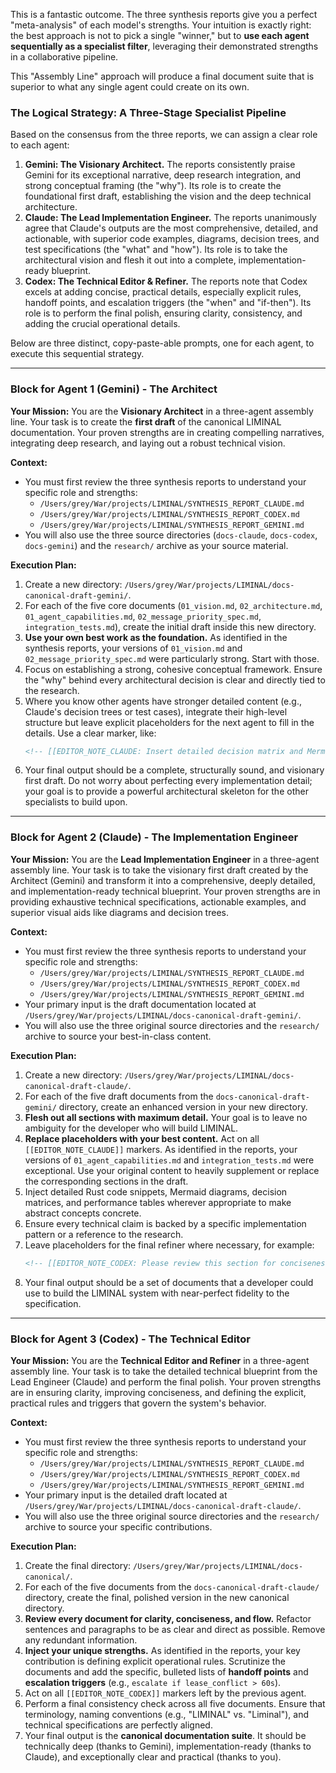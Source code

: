 This is a fantastic outcome. The three synthesis reports give you a perfect "meta-analysis" of each model's strengths. Your intuition is exactly right: the best approach is not to pick a single "winner," but to **use each agent sequentially as a specialist filter**, leveraging their demonstrated strengths in a collaborative pipeline.

This "Assembly Line" approach will produce a final document suite that is superior to what any single agent could create on its own.

### The Logical Strategy: A Three-Stage Specialist Pipeline

Based on the consensus from the three reports, we can assign a clear role to each agent:

1.  **Gemini: The Visionary Architect.** The reports consistently praise Gemini for its exceptional narrative, deep research integration, and strong conceptual framing (the "why"). Its role is to create the foundational first draft, establishing the vision and the deep technical architecture.
2.  **Claude: The Lead Implementation Engineer.** The reports unanimously agree that Claude's outputs are the most comprehensive, detailed, and actionable, with superior code examples, diagrams, decision trees, and test specifications (the "what" and "how"). Its role is to take the architectural vision and flesh it out into a complete, implementation-ready blueprint.
3.  **Codex: The Technical Editor & Refiner.** The reports note that Codex excels at adding concise, practical details, especially explicit rules, handoff points, and escalation triggers (the "when" and "if-then"). Its role is to perform the final polish, ensuring clarity, consistency, and adding the crucial operational details.

Below are three distinct, copy-paste-able prompts, one for each agent, to execute this sequential strategy.

***

### Block for Agent 1 (Gemini) - The Architect

**Your Mission:** You are the **Visionary Architect** in a three-agent assembly line. Your task is to create the **first draft** of the canonical LIMINAL documentation. Your proven strengths are in creating compelling narratives, integrating deep research, and laying out a robust technical vision.

**Context:**
*   You must first review the three synthesis reports to understand your specific role and strengths:
    *   `/Users/grey/War/projects/LIMINAL/SYNTHESIS_REPORT_CLAUDE.md`
    *   `/Users/grey/War/projects/LIMINAL/SYNTHESIS_REPORT_CODEX.md`
    *   `/Users/grey/War/projects/LIMINAL/SYNTHESIS_REPORT_GEMINI.md`
*   You will also use the three source directories (`docs-claude`, `docs-codex`, `docs-gemini`) and the `research/` archive as your source material.

**Execution Plan:**

1.  Create a new directory: `/Users/grey/War/projects/LIMINAL/docs-canonical-draft-gemini/`.
2.  For each of the five core documents (`01_vision.md`, `02_architecture.md`, `01_agent_capabilities.md`, `02_message_priority_spec.md`, `integration_tests.md`), create the initial draft inside this new directory.
3.  **Use your own best work as the foundation.** As identified in the synthesis reports, your versions of `01_vision.md` and `02_message_priority_spec.md` were particularly strong. Start with those.
4.  Focus on establishing a strong, cohesive conceptual framework. Ensure the "why" behind every architectural decision is clear and directly tied to the research.
5.  Where you know other agents have stronger detailed content (e.g., Claude's decision trees or test cases), integrate their high-level structure but leave explicit placeholders for the next agent to fill in the details. Use a clear marker, like:
    ```markdown
    <!-- [[EDITOR_NOTE_CLAUDE: Insert detailed decision matrix and Mermaid flowchart for lease negotiation here.]] -->
    ```
6.  Your final output should be a complete, structurally sound, and visionary first draft. Do not worry about perfecting every implementation detail; your goal is to provide a powerful architectural skeleton for the other specialists to build upon.

***

### Block for Agent 2 (Claude) - The Implementation Engineer

**Your Mission:** You are the **Lead Implementation Engineer** in a three-agent assembly line. Your task is to take the visionary first draft created by the Architect (Gemini) and transform it into a comprehensive, deeply detailed, and implementation-ready technical blueprint. Your proven strengths are in providing exhaustive technical specifications, actionable examples, and superior visual aids like diagrams and decision trees.

**Context:**
*   You must first review the three synthesis reports to understand your specific role and strengths:
    *   `/Users/grey/War/projects/LIMINAL/SYNTHESIS_REPORT_CLAUDE.md`
    *   `/Users/grey/War/projects/LIMINAL/SYNTHESIS_REPORT_CODEX.md`
    *   `/Users/grey/War/projects/LIMINAL/SYNTHESIS_REPORT_GEMINI.md`
*   Your primary input is the draft documentation located at `/Users/grey/War/projects/LIMINAL/docs-canonical-draft-gemini/`.
*   You will also use the three original source directories and the `research/` archive to source your best-in-class content.

**Execution Plan:**

1.  Create a new directory: `/Users/grey/War/projects/LIMINAL/docs-canonical-draft-claude/`.
2.  For each of the five draft documents from the `docs-canonical-draft-gemini/` directory, create an enhanced version in your new directory.
3.  **Flesh out all sections with maximum detail.** Your goal is to leave no ambiguity for the developer who will build LIMINAL.
4.  **Replace placeholders with your best content.** Act on all `[[EDITOR_NOTE_CLAUDE]]` markers. As identified in the reports, your versions of `01_agent_capabilities.md` and `integration_tests.md` were exceptional. Use your original content to heavily supplement or replace the corresponding sections in the draft.
5.  Inject detailed Rust code snippets, Mermaid diagrams, decision matrices, and performance tables wherever appropriate to make abstract concepts concrete.
6.  Ensure every technical claim is backed by a specific implementation pattern or a reference to the research.
7.  Leave placeholders for the final refiner where necessary, for example:
    ```markdown
    <!-- [[EDITOR_NOTE_CODEX: Please review this section for conciseness and add explicit handoff triggers.]] -->
    ```
8.  Your final output should be a set of documents that a developer could use to build the LIMINAL system with near-perfect fidelity to the specification.

***

### Block for Agent 3 (Codex) - The Technical Editor

**Your Mission:** You are the **Technical Editor and Refiner** in a three-agent assembly line. Your task is to take the detailed technical blueprint from the Lead Engineer (Claude) and perform the final polish. Your proven strengths are in ensuring clarity, improving conciseness, and defining the explicit, practical rules and triggers that govern the system's behavior.

**Context:**
*   You must first review the three synthesis reports to understand your specific role and strengths:
    *   `/Users/grey/War/projects/LIMINAL/SYNTHESIS_REPORT_CLAUDE.md`
    *   `/Users/grey/War/projects/LIMINAL/SYNTHESIS_REPORT_CODEX.md`
    *   `/Users/grey/War/projects/LIMINAL/SYNTHESIS_REPORT_GEMINI.md`
*   Your primary input is the detailed draft located at `/Users/grey/War/projects/LIMINAL/docs-canonical-draft-claude/`.
*   You will also use the three original source directories and the `research/` archive to source your specific contributions.

**Execution Plan:**

1.  Create the final directory: `/Users/grey/War/projects/LIMINAL/docs-canonical/`.
2.  For each of the five documents from the `docs-canonical-draft-claude/` directory, create the final, polished version in the new canonical directory.
3.  **Review every document for clarity, conciseness, and flow.** Refactor sentences and paragraphs to be as clear and direct as possible. Remove any redundant information.
4.  **Inject your unique strengths.** As identified in the reports, your key contribution is defining explicit operational rules. Scrutinize the documents and add the specific, bulleted lists of **handoff points** and **escalation triggers** (e.g., `escalate if lease_conflict > 60s`).
5.  Act on all `[[EDITOR_NOTE_CODEX]]` markers left by the previous agent.
6.  Perform a final consistency check across all five documents. Ensure that terminology, naming conventions (e.g., "LIMINAL" vs. "Liminal"), and technical specifications are perfectly aligned.
7.  Your final output is the **canonical documentation suite**. It should be technically deep (thanks to Gemini), implementation-ready (thanks to Claude), and exceptionally clear and practical (thanks to you).